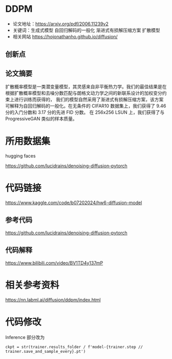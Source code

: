 # DDPM

* 论文地址：https://arxiv.org/pdf/2006.11239v2 
* 关键词：生成式模型 自回归解码的一般化 渐进式有损解压缩方案 扩散模型
* 相关网站 https://hojonathanho.github.io/diffusion/


## 创新点

## 论文摘要
扩散概率模型是一类潜变量模型，其灵感来自非平衡热力学。我们的最佳结果是在根据扩散概率模型和去噪分数匹配与朗格文动力学之间的新联系设计的加权变分约束上进行训练而获得的，
我们的模型自然采用了渐进式有损解压缩方案，该方案可解释为自回归解码的一般化。在无条件的 CIFAR10 数据集上，我们获得了 9.46 分的入门分数和 3.17 分的先进 FID 分数。
在 256x256 LSUN 上，我们获得了与 ProgressiveGAN 类似的样本质量。

# 所用数据集

hugging faces

https://github.com/lucidrains/denoising-diffusion-pytorch

# 代码链接
https://www.kaggle.com/code/b07202024/hw6-diffusion-model

## 参考代码
https://github.com/lucidrains/denoising-diffusion-pytorch

## 代码解释
https://www.bilibili.com/video/BV1TD4y137mP


# 相关参考资料
https://nn.labml.ai/diffusion/ddpm/index.html


# 代码修改
Inference 部分改为
```
ckpt = str(trainer.results_folder / f'model-{trainer.step // trainer.save_and_sample_every}.pt')
```
